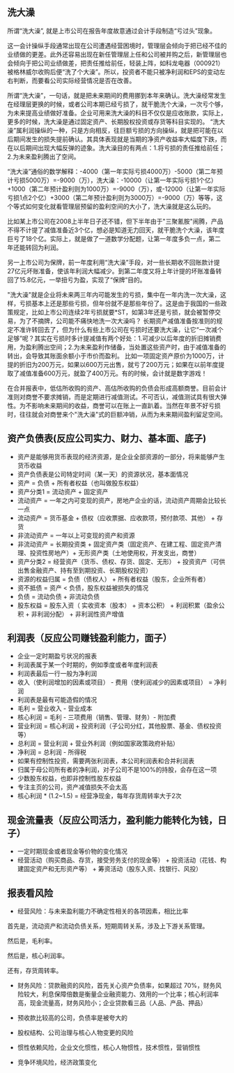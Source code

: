 ## 洗大澡

所谓“洗大澡”, 就是上市公司在报告年度故意通过会计手段制造“亏过头”现象。

这一会计操纵手段通常出现在公司遭遇经营困境时，管理层会倾向于把已经不佳的业绩做的更差。此外还容易出现在新任管理层上任和公司被并购之后，新管理层也会倾向于把公司业绩做差，把责任推给前任，轻装上阵，如科龙电器（000921）被格林威尔收购后便“洗了个大澡”。所以，投资者不能只被净利润和EPS的变动左右判断，而要看公司实际经营情况是否在改善。

所谓“洗大澡”，一句话，就是把未来期间的费用挪到本年来确认。洗大澡经常发生在经理层更换的时候，或者公司本期已经亏损了，就干脆洗个大澡，一次亏个够，为未来提高业绩做好准备。企业可用来洗大澡的科目不仅仅是应收账款，实际上，更多的时候，洗大澡是通过固定资产、长期股权投资或存货等科目实现的。
“洗大澡”属利润操纵的一种，只是方向相反，往巨额亏损的方向操纵，就是把可能在以后期间发生的损失提前确认。其具体表现就是当期的净资产收益率大幅度下跌，而在以后期间出现大幅反弹的迹象。洗大澡目的有两点：1.将亏损的责任推给前任；2.为未来盈利腾出了空间。

“洗大澡”通俗的数学解释：-4000（第一年实际亏损4000万）-5000（第二年预计亏损5000万）=-9000（万），洗大澡：-10000（让第一年实际亏损1个亿）+1000（第二年预计盈利则为1000万）=-9000（万），或-12000（让第一年实际亏损1点2个亿）+3000（第二年预计盈利则为3000万）=-9000（万）等等，这个等式如何变化就看管理层预留的盈利空间的大小了，洗大澡就是这么玩的。

比如某上市公司在2008上半年日子还不错，但下半年由于"三聚氰胺"闹腾，产品不得不计提了减值准备近3个亿，想必是知道无力回天，就干脆洗个大澡，该年度巨亏了18个亿。实际上，就是做了一道数学分配题，让第一年度多负一点，第二年还能转回为利润。

另一上市公司为保牌，前一年度利用“洗大澡”手段，对一些长期收不回账款计提27亿元坏账准备，使该年利润大幅减少。到第二年度又将上年计提的坏账准备转回了15.8亿元，一举扭亏为盈，实现了“保牌”目的。

"洗大澡"就是企业将未来两三年内可能发生的亏损，集中在一年内洗一次大澡，这样，亏损基本上还是那些亏损，但年份就不是那些年份了。这是由于我国的一些政策规定，比如上市公司连续2年亏损就要*ST，如第3年还是亏损，就会被暂停交易，为了不摘牌，公司能不痛快地洗一次大澡吗？
长期资产减值准备按准则的规定不准许转回去了，但为什么有些上市公司在亏损时还要洗大澡，让它“一次减个足够”呢？其实在亏损时多计提减值有两个好处：1.可减少以后年度的折旧摊销费用，为盈利腾出空间；2.为未来盈利作储备，当处置这些资产时，由于减值准备的转出，会导致其账面余额小于市价而盈利。
比如一项固定资产原价为1000万，计提的折旧为200万元，如果以600万元出售，就亏了200万元；如果在以前年度提取了减值准备600万元，就盈了400万元。有的时候，会计就是数字游戏！

在合并报表中，低估所收购的资产、高估所收购的负债会形成高额商誉。目前会计准则对商誉不要求摊销，而是定期进行减值测试。不可否认，减值测试具有很大弹性。为不影响未来期间的收益，商誉可以在账上一直趴着。当然在年景不好亏损时，往往就会对商誉来个"洗大澡"式的巨额冲销，从而为未来期间盈利留足空间。

## 资产负债表(反应公司实力、财力、基本面、底子)

- 资产是能够用货币表现的经济资源，是企业全部资源的一部分，将来能够产生货币收益
- 资产负债表是公司特定时间（某一天）的资源状况，基本面情况
- 资产 = 负债 + 所有者权益（也叫做股东权益）
- 资产分类1 = 流动资产 + 固定资产
- 流动资产 = 一年之内可变现的资产，房地产企业的话，流动资产周期会比较长一点
- 流动资产 = 货币基金 + 债权（应收票据、应收款项，预付款项、其他） + 存货
- 非流动资产 = 一年以上可变现的资产和资源
- 非流动资产 = 长期投资类 + 固定资产类（固定资产、在建工程、固定资产清理、投资性房地产）+ 无形资产类（土地使用权，开发支出，商誉）
- 资产分类2 = 经营资产（货币、债权、存货、固定、无形） + 投资资产（可供出售金融资产、持有至到期投资、长期股权投资）
- 资源的权益归属 = 负债（债权人） + 所有者权益（股东，企业所有者）
- 资不抵债 = 资产 < 负债，股东权益被损失的情况
- 负债 = 流动负债 + 非流动负债
- 股东权益 = 股东入资（ 实收资本（股本） + 资本公积） + 利润积累（盈余公积 + 非利润分配） + 非利润性资产增值

## 利润表（反应公司赚钱盈利能力，面子）

- 企业一定时期盈亏状况的报表
- 利润表属于某一个时期的，例如季度或者年度利润表
- 利润表最后一行一般为净利润
- 收入（使利润增加的因素或项目） - 费用（使利润减少的因素或项目） = 净利润
- 利润表是最有可能造假的情况
- 毛利 = 营业收入 - 营业成本
- 核心利润 = 毛利 - 三项费用（销售、管理、财务）- 附加费
- 营业利润 = 核心利润 + 投资利润（子公司分红，其他股票、基金、债权投资等）
- 总利润 = 营业利润 + 营业外利润（例如国家政策政府补贴）
- 净利润 = 总利润 - 所得税
- 如果有控制性投资，需要两张利润表，本公司利润表和合并利润表
- 归属于母公司所有者的净利润，对子公司不是100%的持股，会存在这一项
- 少数股东权益，也即非控制性股东权益
- 专注主页的公司，资产减值损失不会太高
- 核心利润 * (1.2~1.5) = 经营净现金，每年存货周转率大于2次

## 现金流量表（反应公司活力，盈利能力能转化为钱，日子）

- 一定时期现金或者现金等价物的变化情况
- 经营活动（购买商品、存货，接受劳务支付的现金等） + 投资活动（花钱、构建固定资产和无形资产等） + 筹资活动（股东入资、找银行、风投）

## 报表看风险

- 经营风险：与未来盈利能力不确定性相关的各项因素，相比比率

首先是，流动资产和流动负债关系，短期周转关系，涉及上下游关系管理。

然后是，毛利率。

然后是，核心利润率。

还有，存货周转率。

- 财务风险：贷款融资的风险，首先关心资产负债率，如果超过 70%，财务风险较大，利息保障倍数是衡量企业融资能力、效用的一个比率；核心利润率高，现金流量高，财务风险小；企业贷款看三品（人品、产品、押品）

- 预收款比较高的公司，负债率是被夸大的

- 股权结构、公司治理与核心人物变更的风险

- 惯性依赖风险，企业文化惯性，核心人物惯性，技术惯性，营销惯性

- 竞争环境风险，经济政策变化



